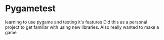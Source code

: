 # Pygametest
learning to use pygame and testing it's features
Did this as a personal project to get familiar with
using new libraries. Also really wanted to make a
game
